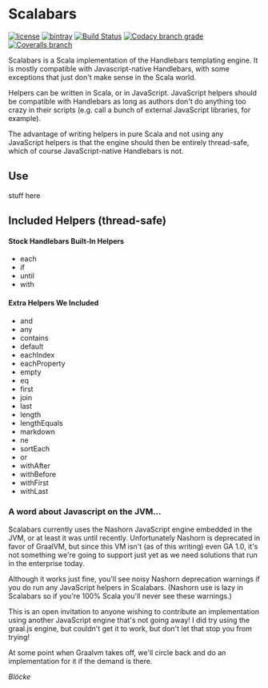 
# Scalabars

[![license](https://img.shields.io/github/license/mashape/apistatus.svg?maxAge=86400)](https://opensource.org/licenses/MIT)
[![bintray](https://api.bintray.com/packages/blocke/releases/scalajack/images/download.svg)](https://bintray.com/blocke/releases/scalabars/_latestVersion)
[![Build Status](https://img.shields.io/travis/gzoller/ScalaJack.svg?branch=master)](https://travis-ci.org/gzoller/Scalabars)
[![Codacy branch grade](https://img.shields.io/codacy/grade/9437bb8b88464096b1a848ba0eed8b7d/master.svg?maxAge=2592000)](https://www.codacy.com/app/gzoller/Scalabars?utm_source=github.com&amp;utm_medium=referral&amp;utm_content=gzoller/Scalabars&amp;utm_campaign=Badge_Grade)
[![Coveralls branch](https://img.shields.io/coveralls/gzoller/ScalaJack/master.svg?maxAge=360)](https://coveralls.io/github/gzoller/Scalabars)

Scalabars is a Scala implementation of the Handlebars templating engine.  It is mostly compatible with Javascript-native Handlebars, with some exceptions that just don't make sense in the Scala world.

Helpers can be written in Scala, or in JavaScript.  JavaScript helpers should be compatible with Handlebars as long as authors don't do anything too crazy in their scripts (e.g. call a bunch of external JavaScript libraries, for example).

The advantage of writing helpers in pure Scala and not using any JavaScript helpers is that the engine should then be entirely thread-safe, which of course JavaScript-native Handlebars is not.

## Use

stuff here

## Included Helpers (thread-safe)

#### Stock Handlebars Built-In Helpers
* each
* if
* until
* with

#### Extra Helpers We Included
* and
* any
* contains
* default
* eachIndex
* eachProperty
* empty
* eq
* first
* join
* last
* length
* lengthEquals
* markdown
* ne
* sortEach
* or
* withAfter
* withBefore
* withFirst
* withLast

### A word about Javascript on the JVM...
Scalabars currently uses the Nashorn JavaScript engine embedded in the JVM, or at least it was until recently.  Unfortunately Nashorn is deprecated in favor of GraalVM, but since this VM isn't (as of this writing) even GA 1.0, it's not something we're going to support just yet as we need solutions that run in the enterprise today.

Although it works just fine, you'll see noisy Nashorn deprecation warnings if you do run any JavaScript helpers in Scalabars.  (Nashorn use is lazy in Scalabars so if you're 100% Scala you'll never see these warnings.)

This is an open invitation to anyone wishing to contribute an implementation using another JavaScript engine that's not going away!  I did try using the graal.js engine, but couldn't get it to work, but don't let that stop you from trying!

At some point when Graalvm takes off, we'll circle back and do an implementation for it if the demand is there.

*Blöcke*
